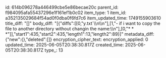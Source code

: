 id: 614b096278a446499cbe5e86becae20c
parent_id: f984095afa55437296e1f161ef1b0c02
item_type: 1
item_id: a352135029684f54ad0f0dba0f6fd7c6
item_updated_time: 1749155903610
title_diff: "[]"
body_diff: "[{\"diffs\":[[0,\"y.txt`\\\n\\\n\"],[1,\"- if i want to copy the file to another directory without changin the name:\\\n\"],[0,\"* * *\"]],\"start1\":435,\"start2\":435,\"length1\":13,\"length2\":89}]"
metadata_diff: {"new":{},"deleted":[]}
encryption_cipher_text: 
encryption_applied: 0
updated_time: 2025-06-05T20:38:30.817Z
created_time: 2025-06-05T20:38:30.817Z
type_: 13
